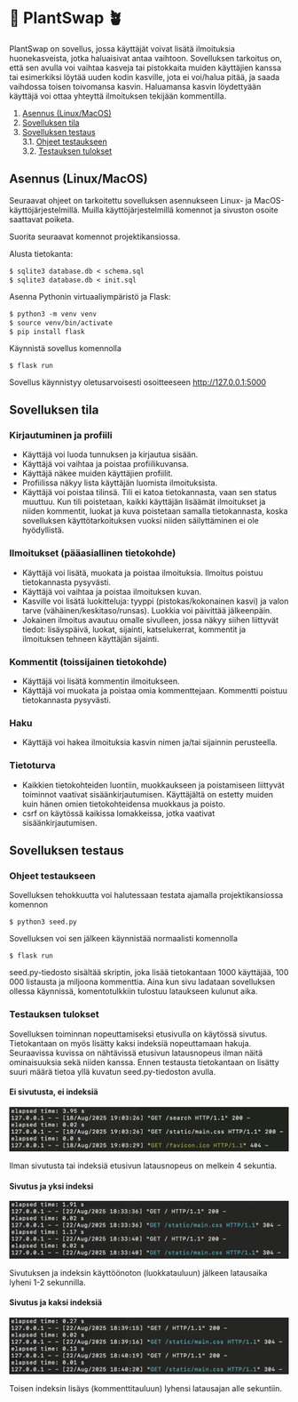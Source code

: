 # 🔄 PlantSwap 🪴

PlantSwap on sovellus, jossa käyttäjät voivat lisätä ilmoituksia huonekasveista, jotka haluaisivat antaa vaihtoon. Sovelluksen tarkoitus on, että sen avulla voi vaihtaa kasveja tai pistokkaita muiden käyttäjien kanssa tai esimerkiksi löytää uuden kodin kasville, jota ei voi/halua pitää, ja saada vaihdossa toisen toivomansa kasvin. Haluamansa kasvin löydettyään käyttäjä voi ottaa yhteyttä ilmoituksen tekijään kommentilla.

1. [Asennus (Linux/MacOS)](#asennusohjeet) <br/>
2. [Sovelluksen tila](#tila) <br/>
3. [Sovelluksen testaus](#testaus) <br/>
3.1. [Ohjeet testaukseen](#testausohjeet) <br/>
3.2. [Testauksen tulokset](#testaustulokset) <br/>

## <a name="asennusohjeet"></a> Asennus (Linux/MacOS)

Seuraavat ohjeet on tarkoitettu sovelluksen asennukseen Linux- ja MacOS-käyttöjärjestelmillä. Muilla käyttöjärjestelmillä komennot ja sivuston osoite saattavat poiketa.

Suorita seuraavat komennot projektikansiossa.

Alusta tietokanta:

```
$ sqlite3 database.db < schema.sql
$ sqlite3 database.db < init.sql
```

Asenna Pythonin virtuaaliympäristö ja Flask:

```
$ python3 -m venv venv
$ source venv/bin/activate
$ pip install flask
```

Käynnistä sovellus komennolla

```
$ flask run
```

Sovellus käynnistyy oletusarvoisesti osoitteeseen http://127.0.0.1:5000

## <a name="tila"></a> Sovelluksen tila

### Kirjautuminen ja profiili

- Käyttäjä voi luoda tunnuksen ja kirjautua sisään.
- Käyttäjä voi vaihtaa ja poistaa profiilikuvansa.
- Käyttäjä näkee muiden käyttäjien profiilit.
- Profiilissa näkyy lista käyttäjän luomista ilmoituksista.
- Käyttäjä voi poistaa tilinsä. Tili ei katoa tietokannasta, vaan sen status muuttuu. Kun tili poistetaan, kaikki käyttäjän lisäämät ilmoitukset ja niiden kommentit, luokat ja kuva poistetaan samalla tietokannasta, koska sovelluksen käyttötarkoituksen vuoksi niiden säilyttäminen ei ole hyödyllistä.

### Ilmoitukset (pääasiallinen tietokohde)

- Käyttäjä voi lisätä, muokata ja poistaa ilmoituksia. Ilmoitus poistuu tietokannasta pysyvästi.
- Käyttäjä voi vaihtaa ja poistaa ilmoituksen kuvan.
- Kasville voi lisätä luokitteluja: tyyppi (pistokas/kokonainen kasvi) ja valon tarve (vähäinen/keskitaso/runsas). Luokkia voi päivittää jälkeenpäin.
- Jokainen ilmoitus avautuu omalle sivulleen, jossa näkyy siihen liittyvät tiedot: lisäyspäivä, luokat, sijainti, katselukerrat, kommentit ja ilmoituksen tehneen käyttäjän sijainti.

### Kommentit (toissijainen tietokohde)

- Käyttäjä voi lisätä kommentin ilmoitukseen.
- Käyttäjä voi muokata ja poistaa omia kommenttejaan. Kommentti poistuu tietokannasta pysyvästi.

### Haku

- Käyttäjä voi hakea ilmoituksia kasvin nimen ja/tai sijainnin perusteella.

### Tietoturva

- Kaikkien tietokohteiden luontiin, muokkaukseen ja poistamiseen liittyvät toiminnot vaativat sisäänkirjautumisen. Käyttäjältä on estetty muiden kuin hänen omien tietokohteidensa muokkaus ja poisto.
- csrf on käytössä kaikissa lomakkeissa, jotka vaativat sisäänkirjautumisen.

## <a name="testaus"></a> Sovelluksen testaus

### <a name="testausohjeet"></a> Ohjeet testaukseen

Sovelluksen tehokkuutta voi halutessaan testata ajamalla projektikansiossa komennon

```
$ python3 seed.py
```

Sovelluksen voi sen jälkeen käynnistää normaalisti komennolla 

```
$ flask run
```

seed.py-tiedosto sisältää skriptin, joka lisää tietokantaan 1000 käyttäjää, 100 000 listausta ja miljoona kommenttia. Aina kun sivu ladataan sovelluksen ollessa käynnissä, komentotulkkiin tulostuu lataukseen kulunut aika.

### <a name="testaustulokset"></a> Testauksen tulokset

Sovelluksen toiminnan nopeuttamiseksi etusivulla on käytössä sivutus. Tietokantaan on myös lisätty kaksi indeksiä nopeuttamaan hakuja. Seuraavissa kuvissa on nähtävissä etusivun latausnopeus ilman näitä ominaisuuksia sekä niiden kanssa. Ennen testausta tietokantaan on lisätty suuri määrä tietoa yllä kuvatun seed.py-tiedoston avulla.

#### Ei sivutusta, ei indeksiä

![Kuva komentotulkista, jossa sivun latausajaksi näkyy 3.95 sekuntia](images/no-idx-no-pg.jpg)

Ilman sivutusta tai indeksiä etusivun latausnopeus on melkein 4 sekuntia.

#### Sivutus ja yksi indeksi

![Kuva komentotulkista, jossa sivun latausajoiksi näkyy 1.91 sekuntia ja 1.17 sekuntia](images/pg-1-idx.jpg)

Sivutuksen ja indeksin käyttöönoton (luokkatauluun) jälkeen latausaika lyheni 1-2 sekunnilla.

#### Sivutus ja kaksi indeksiä

![Kuva komentotulkista, jossa sivun latausajoiksi näkyy 0.27 sekuntia ja 0.13 sekuntia](images/pg-2-idx.jpg)

Toisen indeksin lisäys (kommenttitauluun) lyhensi latausajan alle sekuntiin.